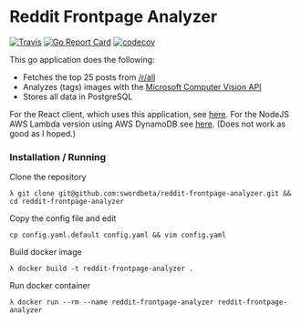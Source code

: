 # Reddit Frontpage Analyzer
[![Travis](https://travis-ci.org/swordbeta/reddit-frontpage-analyzer.svg?branch=master)](https://travis-ci.org/swordbeta/reddit-frontpage-analyzer)
[![Go Report Card](https://goreportcard.com/badge/github.com/swordbeta/reddit-frontpage-analyzer)](https://goreportcard.com/report/github.com/swordbeta/reddit-frontpage-analyzer)
[![codecov](https://codecov.io/gh/swordbeta/reddit-frontpage-analyzer/branch/master/graph/badge.svg)](https://codecov.io/gh/swordbeta/reddit-frontpage-analyzer)

This go application does the following:

- Fetches the top 25 posts from [/r/all][1]
- Analyzes (tags) images with the [Microsoft Computer Vision API][3]
- Stores all data in PostgreSQL

For the React client, which uses this application, see [here][4].
For the NodeJS AWS Lambda version using AWS DynamoDB see [here][2]. (Does not work as good as I hoped.)

### Installation / Running

Clone the repository
```
λ git clone git@github.com:swordbeta/reddit-frontpage-analyzer.git && cd reddit-frontpage-analyzer
```

Copy the config file and edit
```
cp config.yaml.default config.yaml && vim config.yaml
```

Build docker image
```
λ docker build -t reddit-frontpage-analyzer .
```

Run docker container
```
λ docker run --rm --name reddit-frontpage-analyzer reddit-frontpage-analyzer
```

[1]: https://reddit.com/r/all
[2]: https://github.com/swordbeta/reddit-frontpage-analyzer-nodejs
[3]: https://www.microsoft.com/cognitive-services/en-us/computer-vision-api
[4]: https://github.com/swordbeta/reddit-frontpage-analyzer-client
